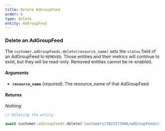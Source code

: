 ```yaml
---
title: Delete AdGroupFeed
order: 6
type: delete
entity: AdGroupFeed
---
```


### Delete an AdGroupFeed

The `customer.adGroupFeeds.delete(resource_name)` sets the `status` field of an AdGroupFeed to `REMOVED`. Those entities and their metrics will continue to exist, but they will be read-only. Removed entities cannot be re-enabled.

#### Arguments

- **`resource_name`** (_required_): The resource_name of that AdGroupFeed

#### Returns

_Nothing_

```javascript
// Deleting the entity

await customer.adGroupFeeds.delete('customers/3827277046/adGroupFeeds/36337683057~43009393')
```
